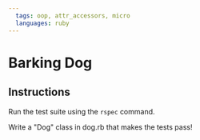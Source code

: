 ```yaml
---
  tags: oop, attr_accessors, micro
  languages: ruby
---
```


# Barking Dog

## Instructions

Run the test suite using the `rspec` command.

Write a "Dog" class in dog.rb that makes the tests pass!
